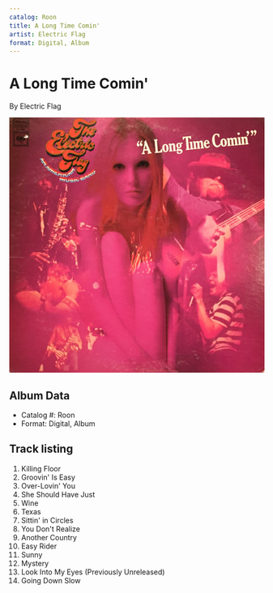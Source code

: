```yaml
---
catalog: Roon
title: A Long Time Comin'
artist: Electric Flag
format: Digital, Album
---
```


# A Long Time Comin'

By Electric Flag

![](../../assets/albumcovers/Electric_Flag-A_Long_Time_Comin.png)

## Album Data

- Catalog #: Roon
- Format: Digital, Album


## Track listing


1. Killing Floor
2. Groovin' Is Easy
3. Over-Lovin' You
4. She Should Have Just
5. Wine
6. Texas
7. Sittin' in Circles
8. You Don't Realize
9. Another Country
10. Easy Rider
11. Sunny
12. Mystery
13. Look Into My Eyes (Previously Unreleased)
14. Going Down Slow

